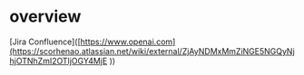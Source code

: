# overview
[Jira Confluence]([https://www.openai.com](https://scorhenao.atlassian.net/wiki/external/ZjAyNDMxMmZiNGE5NGQyNjhjOTNhZmI2OTljOGY4MjE
))
